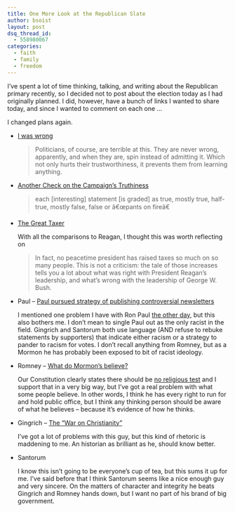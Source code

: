 ```yaml
---
title: One More Look at the Republican Slate
author: bsoist
layout: post
dsq_thread_id:
  - 558980067
categories:
  - faith
  - family
  - freedom
---
```

I&#8217;ve spent a lot of time thinking, talking, and writing about the Republican primary recently, so I decided not to post about the election today as I had originally planned. I did, however, have a bunch of links I wanted to share today, and since I wanted to comment on each one &#8230;

I changed plans again.

  * [I was wrong][1]
    
    > Politicians, of course, are terrible at this. They are never wrong, apparently, and when they are, spin instead of admitting it. Which not only hurts their trustworthiness, it prevents them from learning anything.

  * [Another Check on the Campaign&#8217;s Truthiness][2]
    
    > each [interesting] statement [is graded] as true, mostly true, half-true, mostly false, false or â€œpants on fireâ€

  * [The Great Taxer][3]
    
    With all the comparisons to Reagan, I thought this was worth reflecting on 
    
    > In fact, no peacetime president has raised taxes so much on so many people. This is not a criticism: the tale of those increases tells you a lot about what was right with President Reagan&#8217;s leadership, and what&#8217;s wrong with the leadership of George W. Bush.

  * Paul &#8211; [Paul pursued strategy of publishing controversial newsletters][4]
    
    I mentioned one problem I have with Ron Paul [the other day][5], but this also bothers me. I don&#8217;t mean to single Paul out as the only racist in the field. Gingrich and Santorum both use language (AND refuse to rebuke statements by supporters) that indicate either racism or a strategy to pander to racism for votes. I don&#8217;t recall anything from Romney, but as a Mormon he has probably been exposed to bit of racist ideology.

  * Romney &#8211; [What do Mormon&#8217;s believe?][6]
    
    Our Constitution clearly states there should be [no religious test][7] and I support that in a very big way, but I&#8217;ve got a real problem with what some people believe. In other words, I think he has every right to run for and hold public office, but I think any thinking person should be aware of what he believes &#8211; because it&#8217;s evidence of how he thinks.

  * Gingrich &#8211; [The &#8220;War on Christianity&#8221;][8]
    
    I&#8217;ve got a lot of problems with this guy, but this kind of rhetoric is maddening to me. An historian as brilliant as he, should know better.

  * Santorum
    
    I know this isn&#8217;t going to be everyone&#8217;s cup of tea, but this sums it up for me. I&#8217;ve said before that I think Santorum seems like a nice enough guy and very sincere. On the matters of character and integrity he beats Gingrich and Romney hands down, but I want no part of his brand of big government.

 [1]: http://sethgodin.typepad.com/seths_blog/2012/01/i-was-wrong.html?utm_source=feedburner&utm_medium=feed&utm_campaign=Feed%3A+typepad%2Fsethsmainblog+%28Seth%27s+Blog%29
 [2]: http://fivethirtyeight.blogs.nytimes.com/2012/01/27/another-check-on-the-campaigns-truthiness/
 [3]: http://www.nytimes.com/2004/06/08/opinion/08KRUG.html?pagewanted=1
 [4]: http://www.washingtonpost.com/politics/ron-paul-signed-off-on-racist-newsletters-sources-say/2012/01/20/gIQAvblFVQ_story.html
 [5]: http://whsjr.soistmann.com/oped/2012/01/27/gop-wide-open-now/
 [6]: http://exmormon.org/d6/drupal/fourteen
 [7]: http://en.wikipedia.org/wiki/No_Religious_Test_Clause
 [8]: http://www.washingtonmonthly.com/political-animal-a/2012_01/the_war_on_christianity035049.php
